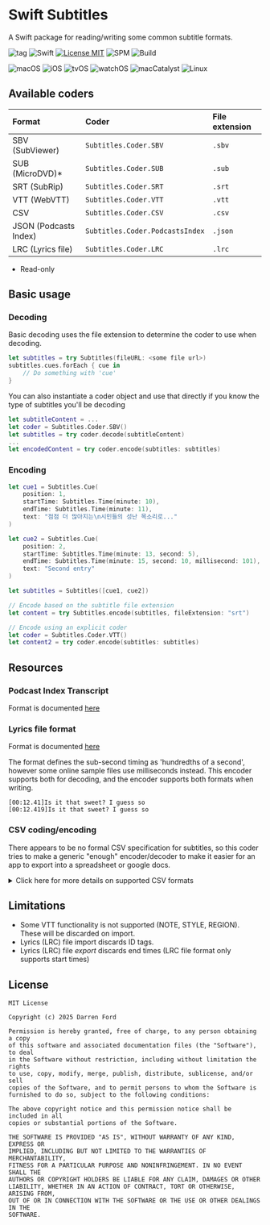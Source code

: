 # Swift Subtitles

A Swift package for reading/writing some common subtitle formats.

![tag](https://img.shields.io/github/v/tag/dagronf/SwiftSubtitles)
![Swift](https://img.shields.io/badge/Swift-5.4-orange.svg)
[![License MIT](https://img.shields.io/badge/license-MIT-magenta.svg)](https://github.com/dagronf/SwiftSubtitles/blob/master/LICENSE) 
![SPM](https://img.shields.io/badge/spm-compatible-maroon.svg)
![Build](https://img.shields.io/github/actions/workflow/status/dagronf/SwiftSubtitles/swift.yml)

![macOS](https://img.shields.io/badge/macOS-10.13+-darkblue)
![iOS](https://img.shields.io/badge/iOS-12+-crimson)
![tvOS](https://img.shields.io/badge/tvOS-12+-forestgreen)
![watchOS](https://img.shields.io/badge/watchOS-6+-indigo)
![macCatalyst](https://img.shields.io/badge/macCatalyst-2+-orangered)
![Linux](https://img.shields.io/badge/Linux-compatible-peru)

## Available coders

| Format                | Coder                            | File extension  |
|:----------------------|:---------------------------------|:----------------|
| SBV (SubViewer)       | `Subtitles.Coder.SBV`            | `.sbv`          |
| SUB (MicroDVD)*       | `Subtitles.Coder.SUB`            | `.sub`          |
| SRT (SubRip)          | `Subtitles.Coder.SRT`            | `.srt`          |
| VTT (WebVTT)          | `Subtitles.Coder.VTT`            | `.vtt`          |
| CSV                   | `Subtitles.Coder.CSV`            | `.csv`          |
| JSON (Podcasts Index) | `Subtitles.Coder.PodcastsIndex`  | `.json`         |
| LRC (Lyrics file)     | `Subtitles.Coder.LRC`            | `.lrc`          |

* Read-only

## Basic usage

### Decoding

Basic decoding uses the file extension to determine the coder to use when decoding.

```swift
let subtitles = try Subtitles(fileURL: <some file url>)
subtitles.cues.forEach { cue in
	// Do something with 'cue'
}
```

You can also instantiate a coder object and use that directly if you know the type of subtitles you'll be decoding

```swift
let subtitleContent = ...
let coder = Subtitles.Coder.SBV()
let subtitles = try coder.decode(subtitleContent)
...
let encodedContent = try coder.encode(subtitles: subtitles)
``` 

### Encoding

```swift
let cue1 = Subtitles.Cue(
	position: 1,
	startTime: Subtitles.Time(minute: 10),
	endTime: Subtitles.Time(minute: 11),
	text: "점점 더 많아지는\n시민들의 성난 목소리로..."
)

let cue2 = Subtitles.Cue(
	position: 2,
	startTime: Subtitles.Time(minute: 13, second: 5),
	endTime: Subtitles.Time(minute: 15, second: 10, millisecond: 101),
	text: "Second entry"
)

let subtitles = Subtitles([cue1, cue2])

// Encode based on the subtitle file extension
let content = try Subtitles.encode(subtitles, fileExtension: "srt")

// Encode using an explicit coder
let coder = Subtitles.Coder.VTT()
let content2 = try coder.encode(subtitles: subtitles)
```

## Resources

### Podcast Index Transcript

Format is documented [here](https://github.com/Podcastindex-org/podcast-namespace/blob/main/transcripts/transcripts.md#json)

### Lyrics file format

Format is documented [here](https://en.wikipedia.org/wiki/LRC_(file_format))

The format defines the sub-second timing as 'hundredths of a second', however some online sample files use milliseconds
instead. This encoder supports both for decoding, and the encoder supports both formats when writing.

```
[00:12.41]Is it that sweet? I guess so
[00:12.419]Is it that sweet? I guess so
```

### CSV coding/encoding

There appears to be no formal CSV specification for subtitles, so this coder tries to make a generic "enough" encoder/decoder to make it easier for an app to export into a spreadsheet or google docs.

<details>
<summary>Click here for more details on supported CSV formats</summary>

The CSV must conform to [RFC 4180](https://www.rfc-editor.org/rfc/rfc4180.html)

* Text that contains double-quotes must be double-double-quoted (eg. ">> ALICE: My cat is named ""cat"" and is quite arrogant")
* Text containing newlines must be encapsulated in quotes. (eg. ">> ALICE: What about you?\n>> ROB: I don't have an opinion")

This library uses [TinyCSV](https://github.com/dagronf/TinyCSV) for CSV coding/decoding.

During decoding, the coder ignores the header if it exists, and assumes a particular ordering for the columns

By default, the encoder/decoder assumes a `<position>, <start-time>, <end-time>, <text>` format, however this
can be configured in the coder's initializer.

#### Time formats supported for decoding

* SBV style: `00:00:00.000`
* SRT style: `00:00:00,000`
* Common style: `00:00:00:000`
* milliseconds: `102727`

#### Examples using common style text formats

```
No.,Timecode In,Timecode Out,Subtitle
1, 00:00:00:599, 00:00:04.160, ">> ALICE: Hi, my name is Alice Miller and this is John Brown"
2, 00:00:04:160, 00:00:06.770, ">> JOHN: and we're the owners of ""Miller Bakery""."
```

```
Position,Start time,End Time,Text
51,00:00:00:599,00:00:04.160,">> ALICE: Hi, my name is Alice Miller and this is John Brown"
52,00:00:04:160,00:00:06.770,">> JOHN: and we're the owners of ""Miller Bakery""."
```

#### An example using millisecond durations and containing line feeds within the text

```
1, 91216, 93093, "РегалВю ТЕЛЕМАРКЕТИНГ
АНДЕРСЪН - МЕНИДЖЪР"
2, 102727, 104562, "Тук пише, че 5 години сте бил"
3, 104646, 107232, "мениджър на ресторант ""Ръсти Скапър""."
```

</details>

## Limitations

* Some VTT functionality is not supported (NOTE, STYLE, REGION). These will be discarded on import. 
* Lyrics (LRC) file import discards ID tags.
* Lyrics (LRC) file _export_ discards end times (LRC file format only supports start times)

## License

```
MIT License

Copyright (c) 2025 Darren Ford

Permission is hereby granted, free of charge, to any person obtaining a copy
of this software and associated documentation files (the "Software"), to deal
in the Software without restriction, including without limitation the rights
to use, copy, modify, merge, publish, distribute, sublicense, and/or sell
copies of the Software, and to permit persons to whom the Software is
furnished to do so, subject to the following conditions:

The above copyright notice and this permission notice shall be included in all
copies or substantial portions of the Software.

THE SOFTWARE IS PROVIDED "AS IS", WITHOUT WARRANTY OF ANY KIND, EXPRESS OR
IMPLIED, INCLUDING BUT NOT LIMITED TO THE WARRANTIES OF MERCHANTABILITY,
FITNESS FOR A PARTICULAR PURPOSE AND NONINFRINGEMENT. IN NO EVENT SHALL THE
AUTHORS OR COPYRIGHT HOLDERS BE LIABLE FOR ANY CLAIM, DAMAGES OR OTHER
LIABILITY, WHETHER IN AN ACTION OF CONTRACT, TORT OR OTHERWISE, ARISING FROM,
OUT OF OR IN CONNECTION WITH THE SOFTWARE OR THE USE OR OTHER DEALINGS IN THE
SOFTWARE.
```
